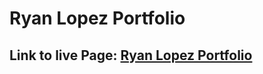 # Ryan Lopez Portfolio

## Link to live Page: [Ryan Lopez Portfolio](https://ryanlopez12.github.io/rlopez-portfolio/)



